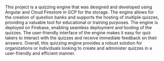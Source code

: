 This project is a quizzing engine that was designed and developed using Angular and Cloud Firestore in GCP for the storage. The engine allows for the creation of question banks and supports the hosting of multiple quizzes, providing a valuable tool for educational or training purposes. The engine is deployed on Firebase, enabling seamless deployment and hosting of the quizzes. The user-friendly interface of the engine makes it easy for quiz takers to interact with the quizzes and receive immediate feedback on their answers. Overall, this quizzing engine provides a robust solution for organizations or individuals looking to create and administer quizzes in a user-friendly and efficient manner.
